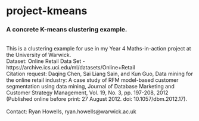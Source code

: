 # project-kmeans
### A concrete K-means clustering example.  
<br>
This is a clustering example for use in my Year 4 Maths-in-action project at the University of Warwick.<br>
Dataset: Online Retail Data Set - https://archive.ics.uci.edu/ml/datasets/Online+Retail <br>
Citation request: Daqing Chen, Sai Liang Sain, and Kun Guo, Data mining for the online retail industry: A case study of RFM model-based customer segmentation using data mining, Journal of Database Marketing and Customer Strategy Management, Vol. 19, No. 3, pp. 197-208, 2012 (Published online before print: 27 August 2012. doi: 10.1057/dbm.2012.17). <br>  
<br>
Contact: Ryan Howells, ryan.howells@warwick.ac.uk
